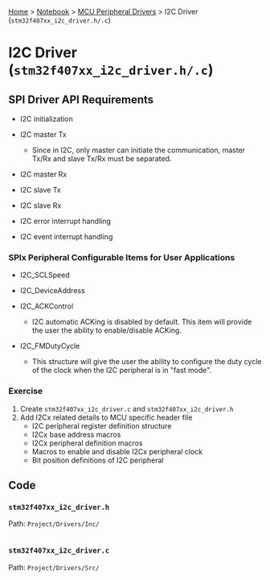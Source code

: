 <a href="../../">Home</a> > <a href="../notebook">Notebook</a> > <a href="./">MCU Peripheral Drivers</a> > I2C Driver (`stm32f407xx_i2c_driver.h/.c`)

# I2C Driver (`stm32f407xx_i2c_driver.h/.c`)



## SPI Driver API Requirements

* I2C initialization
* I2C master Tx
  * Since in I2C, only master can initiate the communication, master Tx/Rx and slave Tx/Rx must be separated.

* I2C master Rx
* I2C slave Tx
* I2C slave Rx
* I2C error interrupt handling
* I2C event interrupt handling

### SPIx Peripheral Configurable Items for User Applications

* I2C_SCLSpeed
* I2C_DeviceAddress
* I2C_ACKControl
  * I2C automatic ACKing is disabled by default. This item will provide the user the ability to enable/disable ACKing.

* I2C_FMDutyCycle
  * This structure will give the user the ability to configure the duty cycle of the clock when the I2C peripheral is in "fast mode".


### Exercise

1. Create `stm32f407xx_i2c_driver.c` and `stm32f407xx_i2c_driver.h`
2. Add I2Cx related details to MCU specific header file
   * I2C peripheral register definition structure
   * I2Cx base address macros
   * I2Cx peripheral definition macros
   * Macros to enable and disable I2Cx peripheral clock
   * Bit position definitions of I2C peripheral



## Code

### `stm32f407xx_i2c_driver.h`

Path: `Project/Drivers/Inc/`

```c

```



### `stm32f407xx_i2c_driver.c`

Path: `Project/Drivers/Src/`

```c

```
